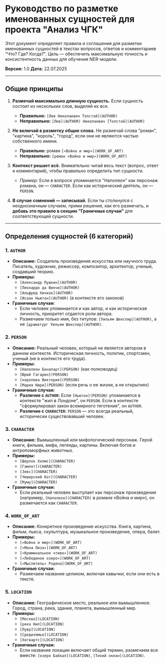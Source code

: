 # Руководство по разметке именованных сущностей для проекта "Анализ ЧГК"

Этот документ определяет правила и соглашения для разметки именованных сущностей в текстах вопросов, ответов и комментариев "Что? Где? Когда?". Цель — обеспечить максимальную точность и консистентность данных для обучения NER-модели.

**Версия:** 1.0
**Дата:** 22.07.2025

---

## Общие принципы

1.  **Размечай максимально длинную сущность.** Если сущность состоит из нескольких слов, выделяй их все.
    -   **Правильно:** `[Лев Николаевич Толстой](AUTHOR)`
    -   **Неправильно:** `[Лев](AUTHOR) Николаевич [Толстой](AUTHOR)`

2.  **Не включай в разметку общие слова.** Не размечай слова "роман", "картина", "король", "город", если они не являются частью собственного имени.
    -   **Правильно:** роман `[«Война и мир»](WORK_OF_ART)`
    -   **Неправильно:** `[роман «Война и мир»](WORK_OF_ART)`

3.  **Контекст решает всё.** Внимательно читай весь текст (вопрос, ответ и комментарий), чтобы правильно определить тип сущности.
    -   *Пример:* Если в вопросе упоминается "Наполеон" как персонаж романа, он — `CHARACTER`. Если как исторический деятель, он — `PERSON`.

4.  **В случае сомнений — записывай.** Если ты столкнулся с неоднозначным случаем, прими решение, как его размечать, и **добавь это правило в секцию "Граничные случаи"** для соответствующей сущности.

---

## Определения сущностей (6 категорий)

### 1. `AUTHOR`
-   **Описание:** Создатель произведения искусства или научного труда. Писатель, художник, режиссер, композитор, архитектор, ученый, создавший теорию.
-   **Примеры:**
    -   `[Александр Пушкин](AUTHOR)`
    -   `[Леонардо да Винчи](AUTHOR)`
    -   `[Альфред Хичкок](AUTHOR)`
    -   `[Исаак Ньютон](AUTHOR)` (в контексте его законов)
-   **Граничные случаи:**
    -   Если человек упоминается и как автор, и как историческая личность, приоритет отдается роли автора.
    -   Размечаем только имя, без титулов: `[Уильям Шекспир](AUTHOR)`, а не `[драматург Уильям Шекспир](AUTHOR)`.

### 2. `PERSON`
-   **Описание:** Реальный человек, который не является автором в данном контексте. Историческая личность, политик, спортсмен, ученый (не в контексте его труда).
-   **Примеры:**
    -   `[Наполеон Бонапарт](PERSON)` (как полководец)
    -   `[Юрий Гагарин](PERSON)`
    -   `[королева Виктория](PERSON)`
    -   `[Мария Кюри](PERSON)` (если речь о ее жизни, а не открытиях)
-   **Граничные случаи:**
    -   **Различие с `AUTHOR`:** Если `[Ньютон](PERSON)` упоминается в контексте "жил в Лондоне", он `PERSON`. Если в контексте "сформулировал закон всемирного тяготения", он `AUTHOR`.
    -   **Различие с `CHARACTER`:** `PERSON` — это всегда реальный, исторически существовавший человек.

### 3. `CHARACTER`
-   **Описание:** Вымышленный или мифологический персонаж. Герой книги, фильма, мифа, легенды, картины. Включая богов и антропоморфных животных.
-   **Примеры:**
    -   `[Шерлок Холмс](CHARACTER)`
    -   `[Гамлет](CHARACTER)`
    -   `[Зевс](CHARACTER)`
    -   `[Чеширский Кот](CHARACTER)`
    -   `[Муму](CHARACTER)`
-   **Граничные случаи:**
    -   Если реальный человек выступает как персонаж произведения (например, `[Наполеон](CHARACTER)` в романе «Война и мир»), он размечается как `CHARACTER`.

### 4. `WORK_OF_ART`
-   **Описание:** Конкретное произведение искусства. Книга, картина, фильм, пьеса, скульптура, музыкальное произведение, опера, балет.
-   **Примеры:**
    -   `[«Война и мир»](WORK_OF_ART)`
    -   `[«Мона Лиза»](WORK_OF_ART)`
    -   `[«Криминальное чтиво»](WORK_OF_ART)`
    -   `[«Лебединое озеро»](WORK_OF_ART)`
    -   `[«Мыслитель» Родена](WORK_OF_ART)`
-   **Граничные случаи:**
    -   Размечаем название целиком, включая кавычки, если они есть в тексте.
    
### 5. `LOCATION`
-   **Описание:** Географическое место, реальное или вымышленное. Город, страна, река, здание, планета, вымышленный мир.
-   **Примеры:**
    -   `[Москва](LOCATION)`
    -   `[река Нил](LOCATION)`
    -   `[Лувр](LOCATION)`
    -   `[Средиземье](LOCATION)`
    -   `[Хогвартс](LOCATION)`
-   **Граничные случаи:**
    -   Если название локации включает общий термин, размечаем все вместе: `[озеро Байкал](LOCATION)`, `[Тихий океан](LOCATION)`.
